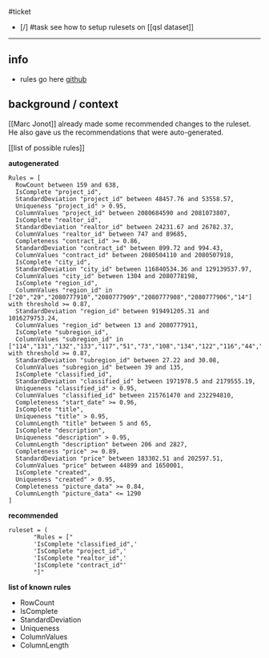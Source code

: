 #ticket 
- [/] #task see how to setup rulesets on [[qsl dataset]]
---
## info
- rules go here [github](https://github.com/axel-springer-kugawana/aviv_data-fraudulentactordetection-contracts/blob/master/src/aviv_data_fraudulentactordetection_contracts/quality/live/qsl_boost.py#L13-L20)

## background / context
[[Marc Jonot]] already made some recommended changes to the ruleset. He also gave us the recommendations that were auto-generated.

[[list of possible rules]]

**autogenerated**
 ```
 Rules = [
   RowCount between 159 and 638,
   IsComplete "project_id",
   StandardDeviation "project_id" between 48457.76 and 53558.57,
   Uniqueness "project_id" > 0.95,
   ColumnValues "project_id" between 2080684590 and 2081073807,
   IsComplete "realtor_id",
   StandardDeviation "realtor_id" between 24231.67 and 26782.37,
   ColumnValues "realtor_id" between 747 and 89685,
   Completeness "contract_id" >= 0.86,
   StandardDeviation "contract_id" between 899.72 and 994.43,
   ColumnValues "contract_id" between 2080504110 and 2080507918,
   IsComplete "city_id",
   StandardDeviation "city_id" between 116840534.36 and 129139537.97,
   ColumnValues "city_id" between 1304 and 2080778198,
   IsComplete "region_id",
   ColumnValues "region_id" in ["20","29","2080777910","2080777909","2080777908","2080777906","14"] with threshold >= 0.87,
   StandardDeviation "region_id" between 919491205.31 and 1016279753.24,
   ColumnValues "region_id" between 13 and 2080777911,
   IsComplete "subregion_id",
   ColumnValues "subregion_id" in ["114","131","132","133","117","51","73","108","134","122","116","44","130","72","70","83","113","98","55","81","115","102","48","103","84","66"] with threshold >= 0.87,
   StandardDeviation "subregion_id" between 27.22 and 30.08,
   ColumnValues "subregion_id" between 39 and 135,
   IsComplete "classified_id",
   StandardDeviation "classified_id" between 1971978.5 and 2179555.19,
   Uniqueness "classified_id" > 0.95,
   ColumnValues "classified_id" between 215761470 and 232294810,
   Completeness "start_date" >= 0.96,
   IsComplete "title",
   Uniqueness "title" > 0.95,
   ColumnLength "title" between 5 and 65,
   IsComplete "description",
   Uniqueness "description" > 0.95,
   ColumnLength "description" between 206 and 2827,
   Completeness "price" >= 0.89,
   StandardDeviation "price" between 183302.51 and 202597.51,
   ColumnValues "price" between 44899 and 1650001,
   IsComplete "created",
   Uniqueness "created" > 0.95,
   Completeness "picture_data" >= 0.84,
   ColumnLength "picture_data" <= 1290
]
 ```

**recommended**
 ```
 ruleset = (
        "Rules = ["
        'IsComplete "classified_id",'
        'IsComplete "project_id",'
        'IsComplete "realtor_id",'
        'IsComplete "contract_id"'
        "]"
 ```

**list of known rules**
 - RowCount
 - IsComplete
 - StandardDeviation
 - Uniqueness
 - ColumnValues
 - ColumnLength
